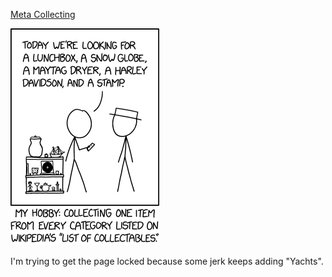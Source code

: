 [Meta Collecting](https://xkcd.com/2123)

![Meta Collecting](./random_comic.png)

I'm trying to get the page locked because some jerk keeps adding "Yachts".

